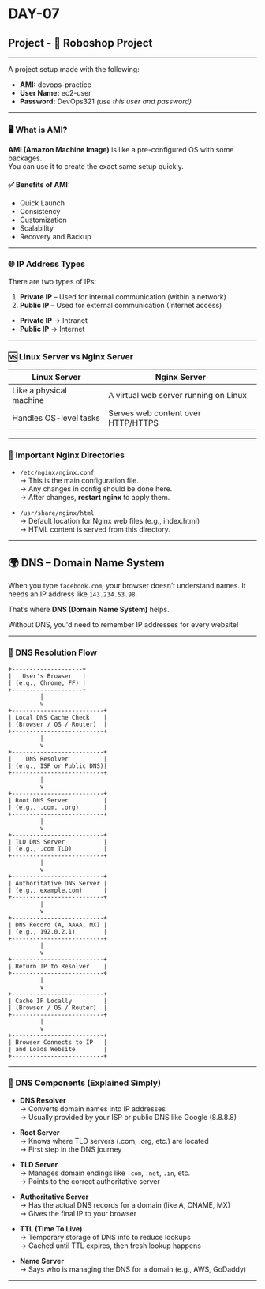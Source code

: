 # DAY-07  
## Project - 🤖 Roboshop Project

---

A project setup made with the following:

- **AMI:** devops-practice  
- **User Name:** ec2-user  
- **Password:** DevOps321 *(use this user and password)*

---

### 🖥️ What is AMI?

**AMI (Amazon Machine Image)** is like a pre-configured OS with some packages.  
You can use it to create the exact same setup quickly.

#### ✅ Benefits of AMI:

- Quick Launch  
- Consistency  
- Customization  
- Scalability  
- Recovery and Backup  

---

### 🌐 IP Address Types

There are two types of IPs:

1. **Private IP** – Used for internal communication (within a network)  
2. **Public IP** – Used for external communication (Internet access)

- **Private IP** → Intranet  
- **Public IP** → Internet

---

### 🆚 Linux Server vs Nginx Server

| Linux Server              | Nginx Server                             |
|---------------------------|------------------------------------------|
| Like a physical machine   | A virtual web server running on Linux    |
| Handles OS-level tasks    | Serves web content over HTTP/HTTPS       |

---

### 📂 Important Nginx Directories

- `/etc/nginx/nginx.conf`  
  → This is the main configuration file.  
  → Any changes in config should be done here.  
  → After changes, **restart nginx** to apply them.

- `/usr/share/nginx/html`  
  → Default location for Nginx web files (e.g., index.html)  
  → HTML content is served from this directory.

---

## 🌍 DNS – Domain Name System

When you type `facebook.com`, your browser doesn’t understand names. It needs an IP address like `143.234.53.98`.

That’s where **DNS (Domain Name System)** helps.

Without DNS, you'd need to remember IP addresses for every website!

---

### 🧭 DNS Resolution Flow

```
+--------------------+
|   User's Browser   |
| (e.g., Chrome, FF) |
+--------------------+
         |
         v
+--------------------------+
| Local DNS Cache Check    |
| (Browser / OS / Router)  |
+--------------------------+
         |
         v
+--------------------------+
|    DNS Resolver          |
| (e.g., ISP or Public DNS)|
+--------------------------+
         |
         v
+--------------------------+
| Root DNS Server          |
| (e.g., .com, .org)       |
+--------------------------+
         |
         v
+--------------------------+
| TLD DNS Server           |
| (e.g., .com TLD)         |
+--------------------------+
         |
         v
+--------------------------+
| Authoritative DNS Server |
| (e.g., example.com)      |
+--------------------------+
         |
         v
+--------------------------+
| DNS Record (A, AAAA, MX) |
| (e.g., 192.0.2.1)        |
+--------------------------+
         |
         v
+--------------------------+
| Return IP to Resolver    |
+--------------------------+
         |
         v
+--------------------------+
| Cache IP Locally         |
| (Browser / OS / Router)  |
+--------------------------+
         |
         v
+--------------------------+
| Browser Connects to IP   |
| and Loads Website        |
+--------------------------+
```

---

### 🧠 DNS Components (Explained Simply)

- **DNS Resolver**  
  → Converts domain names into IP addresses  
  → Usually provided by your ISP or public DNS like Google (8.8.8.8)

- **Root Server**  
  → Knows where TLD servers (.com, .org, etc.) are located  
  → First step in the DNS journey

- **TLD Server**  
  → Manages domain endings like `.com`, `.net`, `.in`, etc.  
  → Points to the correct authoritative server

- **Authoritative Server**  
  → Has the actual DNS records for a domain (like A, CNAME, MX)  
  → Gives the final IP to your browser

- **TTL (Time To Live)**  
  → Temporary storage of DNS info to reduce lookups  
  → Cached until TTL expires, then fresh lookup happens

- **Name Server**  
  → Says who is managing the DNS for a domain (e.g., AWS, GoDaddy)

---

